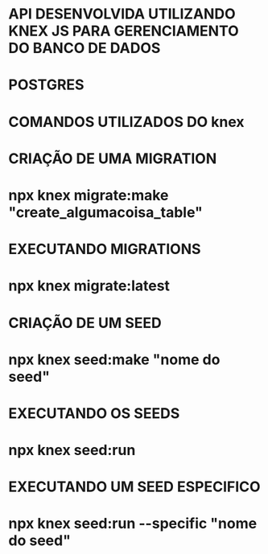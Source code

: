 # API DESENVOLVIDA UTILIZANDO KNEX JS PARA GERENCIAMENTO DO BANCO DE DADOS
# POSTGRES

# COMANDOS UTILIZADOS DO knex

# CRIAÇÃO DE UMA MIGRATION
# npx knex migrate:make "create_algumacoisa_table"

# EXECUTANDO MIGRATIONS
# npx knex migrate:latest

# CRIAÇÃO DE UM SEED
# npx knex seed:make "nome do seed"

# EXECUTANDO OS SEEDS
# npx knex seed:run

# EXECUTANDO UM SEED ESPECIFICO
# npx knex seed:run --specific "nome do seed"